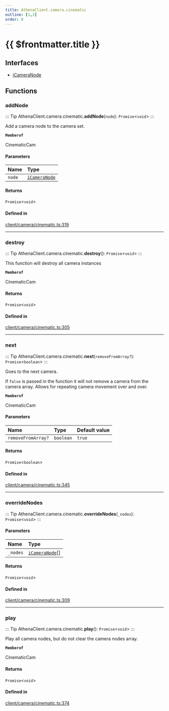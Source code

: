 ```yaml
---
title: AthenaClient.camera.cinematic
outline: [1,3]
order: 0
---
```


# {{ $frontmatter.title }}


## Interfaces

- [iCameraNode](../interfaces/client_camera_cinematic_iCameraNode.md)

## Functions

### addNode

::: Tip
AthenaClient.camera.cinematic.**addNode**(`node`): `Promise`<`void`\>
:::

Add a camera node to the camera set.

**`Memberof`**

CinematicCam

#### Parameters

| Name | Type |
| :------ | :------ |
| `node` | [`iCameraNode`](../interfaces/client_camera_cinematic_iCameraNode.md) |

#### Returns

`Promise`<`void`\>

#### Defined in

[client/camera/cinematic.ts:319](https://github.com/Stuyk/altv-athena/blob/6013452/src/core/client/camera/cinematic.ts#L319)

___

### destroy

::: Tip
AthenaClient.camera.cinematic.**destroy**(): `Promise`<`void`\>
:::

This function will destroy all camera instances

**`Memberof`**

CinematicCam

#### Returns

`Promise`<`void`\>

#### Defined in

[client/camera/cinematic.ts:305](https://github.com/Stuyk/altv-athena/blob/6013452/src/core/client/camera/cinematic.ts#L305)

___

### next

::: Tip
AthenaClient.camera.cinematic.**next**(`removeFromArray?`): `Promise`<`boolean`\>
:::

Goes to the next camera.

If `false` is passed in the function it will not remove a camera
from the camera array. Allows for repeating camera movement over and over.

**`Memberof`**

CinematicCam

#### Parameters

| Name | Type | Default value |
| :------ | :------ | :------ |
| `removeFromArray?` | `boolean` | `true` |

#### Returns

`Promise`<`boolean`\>

#### Defined in

[client/camera/cinematic.ts:345](https://github.com/Stuyk/altv-athena/blob/6013452/src/core/client/camera/cinematic.ts#L345)

___

### overrideNodes

::: Tip
AthenaClient.camera.cinematic.**overrideNodes**(`_nodes`): `Promise`<`void`\>
:::

#### Parameters

| Name | Type |
| :------ | :------ |
| `_nodes` | [`iCameraNode`](../interfaces/client_camera_cinematic_iCameraNode.md)[] |

#### Returns

`Promise`<`void`\>

#### Defined in

[client/camera/cinematic.ts:309](https://github.com/Stuyk/altv-athena/blob/6013452/src/core/client/camera/cinematic.ts#L309)

___

### play

::: Tip
AthenaClient.camera.cinematic.**play**(): `Promise`<`void`\>
:::

Play all camera nodes, but do not clear the camera nodes array.

**`Memberof`**

CinematicCam

#### Returns

`Promise`<`void`\>

#### Defined in

[client/camera/cinematic.ts:374](https://github.com/Stuyk/altv-athena/blob/6013452/src/core/client/camera/cinematic.ts#L374)
